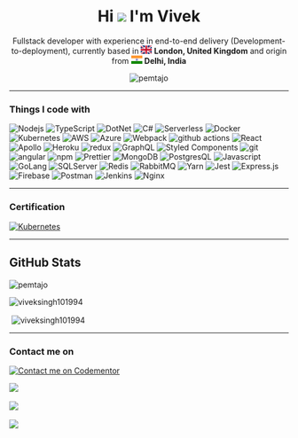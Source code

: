 <h1 align="center">Hi <img src = "https://raw.githubusercontent.com/MartinHeinz/MartinHeinz/master/wave.gif" width = 50px> I'm Vivek</h1>
<p align="center">Fullstack developer with experience in end-to-end delivery (Development-to-deployment), currently based in <img src="https://raw.githubusercontent.com/lipis/flag-icons/main/flags/4x3/gb.svg" width="20"/> <b>London, United Kingdom</b> and origin from <img src="https://raw.githubusercontent.com/lipis/flag-icons/main/flags/4x3/in.svg" width="20"/> <b>Delhi, India</b> </p>
<p align="center"> <img src="https://komarev.com/ghpvc/?username=viveksingh101994" alt="pemtajo" /> </p>

---

<h3>Things I code with</h3>
<p>
  <img alt="Nodejs" src="https://img.shields.io/badge/-Nodejs-43853d?style=flat-square&logo=Node.js&logoColor=white" />
  <img alt="TypeScript" src="https://img.shields.io/badge/-TypeScript-007ACC?style=flat-square&logo=typescript&logoColor=white" />
  <img alt="DotNet" src="https://img.shields.io/badge/.NET-5C2D91?style=flat-square&logo=dot-net&logoColor=white"/>
  <img alt="C#" src="https://img.shields.io/badge/C%23-239120?style=flat-square&logo=c-sharp&logoColor=white"/>
  <img alt="Serverless" src="http://public.serverless.com/badges/v3.svg"/>
  <img alt="Docker" src="https://img.shields.io/badge/-Docker-46a2f1?style=flat-square&logo=docker&logoColor=white" />
  <img alt="Kubernetes" src="https://img.shields.io/badge/kubernetes-326ce5.svg?&style=flat-square&logo=kubernetes&logoColor=white"/>
  <img alt="AWS" src="https://img.shields.io/badge/Amazon_AWS-232F3E?style=flat-square&logo=amazon-aws&logoColor=white"/>
  <img alt="Azure" src="https://img.shields.io/badge/microsoft%20azure-0089D6?style=flat-square&logo=microsoft-azure&logoColor=white" />
  <img alt="Webpack" src="https://img.shields.io/badge/-Webpack-8DD6F9?style=flat-square&logo=webpack&logoColor=white" /> 
  <img alt="github actions" src="https://img.shields.io/badge/-Github_Actions-2088FF?style=flat-square&logo=github-actions&logoColor=white" />
  <img alt="React" src="https://img.shields.io/badge/-React-45b8d8?style=flat-square&logo=react&logoColor=white" />
  <img alt="Apollo" src="https://img.shields.io/badge/-Apollo%20GraphQL-311C87?style=flat-square&logo=apollo-graphql&logoColor=white" />
  <img alt="Heroku" src="https://img.shields.io/badge/-Heroku-430098?style=flat-square&logo=heroku&logoColor=white" />
  <img alt="redux" src="https://img.shields.io/badge/-Redux-764ABC?style=flat-square&logo=redux&logoColor=white" />
  <img alt="GraphQL" src="https://img.shields.io/badge/-GraphQL-E10098?style=flat-square&logo=graphql&logoColor=white" />
  <img alt="Styled Components" src="https://img.shields.io/badge/-Styled_Components-db7092?style=flat-square&logo=styled-components&logoColor=white" />
  <img alt="git" src="https://img.shields.io/badge/-Git-F05032?style=flat-square&logo=git&logoColor=white" />
  <img alt="angular" src="https://img.shields.io/badge/-Angular-DD0031?style=flat-square&logo=angular&logoColor=white" />
  <img alt="npm" src="https://img.shields.io/badge/-NPM-CB3837?style=flat-square&logo=npm&logoColor=white" />
  <img alt="Prettier" src="https://img.shields.io/badge/-Prettier-F7B93E?style=flat-square&logo=prettier&logoColor=white" />
  <img alt="MongoDB" src="https://img.shields.io/badge/-MongoDB-13aa52?style=flat-square&logo=mongodb&logoColor=white" />
  <img alt="PostgresQL" src="https://img.shields.io/badge/PostgreSQL-316192?style=flat-square&logo=postgresql&logoColor=white"/>
  <img alt="Javascript" src="https://img.shields.io/badge/JavaScript-323330?style=flat-square&logo=javascript&logoColor=F7DF1E"/>
  <img alt="GoLang" src="https://img.shields.io/badge/Go-00ADD8?style=flat-square&logo=go&logoColor=white"/>
  <img alt="SQLServer" src="https://img.shields.io/badge/Microsoft%20SQL%20Sever-CC2927?style=flat-square&logo=microsoft%20sql%20server&logoColor=white"/>
  <img alt="Redis" src="https://img.shields.io/badge/redis-%23DD0031.svg?&style=flat-square&logo=redis&logoColor=white"/>
  <img alt="RabbitMQ" src="https://img.shields.io/badge/rabbitmq-%23FF6600.svg?&style=flat-square&logo=rabbitmq&logoColor=white"/>
  <img alt="Yarn" src="https://img.shields.io/badge/Yarn-2C8EBB?style=flat-square&logo=yarn&logoColor=white"/>
  <img alt="Jest" src="https://img.shields.io/badge/Jest-C21325?style=flat-square&logo=jest&logoColor=white"/>
  <img alt="Express.js" src="https://img.shields.io/badge/Express.js-000000?style=flat-square&logo=express&logoColor=white"/>
  <img alt="Firebase" src="https://img.shields.io/badge/firebase-ffca28?style=flat-square&logo=firebase&logoColor=black"/>
  <img alt="Postman" src="https://img.shields.io/badge/Postman-FF6C37?style=flat-square&logo=Postman&logoColor=white"/>
  <img alt="Jenkins" src="https://img.shields.io/badge/Jenkins-D24939?style=flat-square&logo=Jenkins&logoColor=white"/>
  <img alt="Nginx" src="https://img.shields.io/badge/Nginx-009639?style=flat-square&logo=nginx&logoColor=white"/>
</p>

---

<h3> Certification </h3>

[![Kubernetes](https://images.credly.com/size/110x110/images/f88d800c-5261-45c6-9515-0458e31c3e16/ckad_from_cncfsite.png)](https://images.credly.com/size/340x340/images/f88d800c-5261-45c6-9515-0458e31c3e16/ckad_from_cncfsite.png)

---

<h2> GitHub Stats </h2>

<div>
  <p><img align="center" src="https://github-readme-streak-stats.herokuapp.com/?user=viveksingh101994&theme=dark" alt="pemtajo" /></p>
</div>
<div>
<p><img align="left" src="https://github-readme-stats.vercel.app/api/top-langs?username=viveksingh101994&show_icons=true&locale=en&layout=compact&theme=dark" alt="viveksingh101994" /></p>
</div>
<br/>

<div>
<p>&nbsp;<img align="center" src="https://github-readme-stats.vercel.app/api?username=viveksingh101994&show_icons=true&locale=en&theme=dark" alt="viveksingh101994" /></p>
</div>

---

<h3> Contact me on </h3>

[![Contact me on Codementor](https://www.codementor.io/m-badges/viveksingh570/contact-me.svg)](https://www.codementor.io/@viveksingh570?refer=badge)

[<img src="https://img.shields.io/badge/LinkedIn-0077B5?style=flat-square&logo=linkedin&logoColor=white" />](https://www.linkedin.com/viveksingh101994)

[<img src="https://img.shields.io/badge/Stack_Overflow-FE7A16?style=flat-square&logo=stack-overflow&logoColor=white" />](https://stackoverflow.com/users/11921126/vivek-singh)

[<img src="https://img.shields.io/badge/Instagram-E4405F?style=flat-square&logo=instagram&logoColor=white"/>](https://www.instagram.com/vivek.maestro/)

